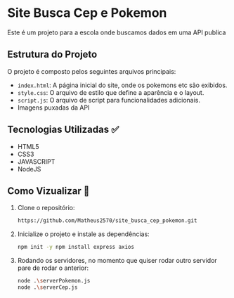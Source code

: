 # Site Busca Cep e Pokemon

Este é um projeto para a escola onde buscamos dados em uma API publica

## Estrutura do Projeto

O projeto é composto pelos seguintes arquivos principais:

- `index.html`: A página inicial do site, onde os pokemons etc são exibidos.
- `style.css`: O arquivo de estilo que define a aparência e o layout.
- `script.js`:  O arquivo de script para funcionalidades adicionais.
- Imagens puxadas da API

## Tecnologias Utilizadas ✅

- HTML5
- CSS3
- JAVASCRIPT
- NodeJS

## Como Vizualizar 📌

1. Clone o repositório:
   ```bash
   https://github.com/Matheus2570/site_busca_cep_pokemon.git

2. Inicialize o projeto e instale as dependências:
   ```bash
   npm init -y npm install express axios

3. Rodando os servidores, no momento que quiser rodar outro servidor pare de rodar o anterior:
   ```bash
   node .\serverPokemon.js
   node .\serverCep.js

